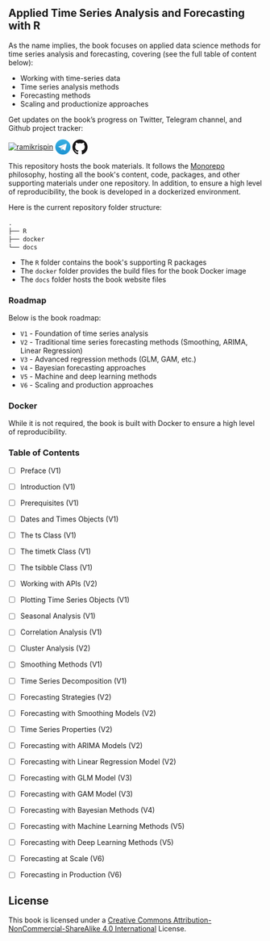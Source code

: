 ## Applied Time Series Analysis and Forecasting with R

As the name implies, the book focuses on applied data science methods for time series analysis and forecasting, covering (see the full table of content below):
* Working with time-series data 
* Time series analysis methods
* Forecasting methods
* Scaling and productionize approaches

Get updates on the book’s progress on Twitter, Telegram channel, and Github project tracker:

<p align="left">
<a href="https://twitter.com/AppliedTSAF" target="blank"><img align="center" src="https://raw.githubusercontent.com/rahuldkjain/github-profile-readme-generator/master/src/images/icons/Social/twitter.svg" alt="ramikrispin" height="30" width="40" /></a>
<a href="https://t.me/atsafr" target="blank"> <img align="center" src="images/Telegram_logo.png" width="30" /></a>
<a href="https://github.com/users/RamiKrispin/projects/4" target="blank"> <img align="center" src="images/Github_logo_black.png" width="30" /></a>

This repository hosts the book materials. It follows the [Monorepo](https://en.wikipedia.org/wiki/Monorepo) philosophy, hosting all the book's content, code, packages, and other supporting materials under one repository. In addition, to ensure a high level of reproducibility, the book is developed in a dockerized environment.

Here is the current repository folder structure:

``` shell
.
├── R
├── docker
└── docs
```
- The `R` folder contains the book's supporting R packages
- The `docker` folder provides the build files for the book Docker image
- The `docs` folder hosts the book website files


### Roadmap
Below is the book roadmap:
* `V1` - Foundation of time series analysis
* `V2` - Traditional time series forecasting methods (Smoothing, ARIMA, Linear Regression)
* `V3` - Advanced regression methods (GLM, GAM, etc.)
* `V4` - Bayesian forecasting approaches
* `V5` - Machine and deep learning methods
* `V6` - Scaling and production approaches

### Docker
While it is not required, the book is built with Docker to ensure a high level of reproducibility. 


### Table of Contents 
- [ ] Preface (V1)
- [ ] Introduction (V1)
- [ ] Prerequisites (V1)
- [ ] Dates and Times Objects (V1)
- [ ] The ts Class (V1)
- [ ] The timetk Class (V1)
- [ ] The tsibble Class (V1)
- [ ] Working with APIs (V2)
- [ ] Plotting Time Series Objects (V1)
- [ ] Seasonal Analysis (V1)
- [ ] Correlation Analysis (V1)
- [ ] Cluster Analysis (V2)
- [ ] Smoothing Methods (V1)
- [ ] Time Series Decomposition (V1)
- [ ] Forecasting Strategies (V2)
- [ ] Forecasting with Smoothing Models (V2)
- [ ] Time Series Properties (V2)
- [ ] Forecasting with ARIMA Models (V2)
- [ ] Forecasting with Linear Regression Model (V2)
- [ ] Forecasting with GLM Model (V3)
- [ ] Forecasting with GAM Model (V3)
- [ ] Forecasting with Bayesian Methods (V4)
- [ ] Forecasting with Machine Learning Methods (V5)
- [ ] Forecasting with Deep Learning Methods (V5)
- [ ] Forecasting at Scale (V6)
- [ ] Forecasting in Production (V6)


## License

This book is licensed under a [Creative Commons Attribution-NonCommercial-ShareAlike 4.0 International](https://creativecommons.org/licenses/by-nc-sa/4.0/) License.